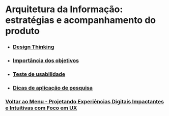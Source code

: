 # Arquitetura da Informação: estratégias e acompanhamento do produto

- ### [Design Thinking](./Material-Estudo/DesignThinking.md)

- ### [Importância dos objetivos](./Material-Estudo/objetivos.md)

- ### [Teste de usabilidade](./Material-Estudo/testeUsabilidade.md)

- ### [Dicas de aplicação de pesquisa](./Material-Estudo/aplicacoesDePesquisa.md)

### [Voltar ao Menu - Projetando Experiências Digitais Impactantes e Intuitivas com Foco em UX](../menu.md)
